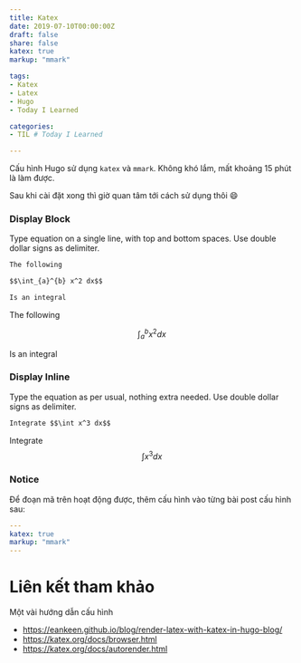 ```yaml
---
title: Katex
date: 2019-07-10T00:00:00Z
draft: false
share: false
katex: true
markup: "mmark"

tags:
- Katex
- Latex
- Hugo
- Today I Learned

categories:
- TIL # Today I Learned

---
```


Cấu hình Hugo sử dụng `katex` và `mmark`. Không khó lắm, mất khoảng 15 phút là làm được.

Sau khi cài đặt xong thì giờ quan tâm tới cách sử dụng thôi :smile:

### Display Block
Type equation on a single line, with top and bottom spaces. Use double dollar signs as delimiter.

```md
The following

$$\int_{a}^{b} x^2 dx$$

Is an integral
```

The following

$$\int_{a}^{b} x^2 dx$$

Is an integral

### Display Inline
Type the equation as per usual, nothing extra needed. Use double dollar signs as delimiter.
```md
Integrate $$\int x^3 dx$$
```

Integrate $$\int x^3 dx$$

### Notice

Để đoạn mã trên hoạt động được, thêm cấu hình vào từng bài post cấu hình sau:

```yaml
---
katex: true
markup: "mmark"
---
```

# Liên kết tham khảo

Một vài hướng dẫn cấu hình

* https://eankeen.github.io/blog/render-latex-with-katex-in-hugo-blog/
* https://katex.org/docs/browser.html
* https://katex.org/docs/autorender.html
